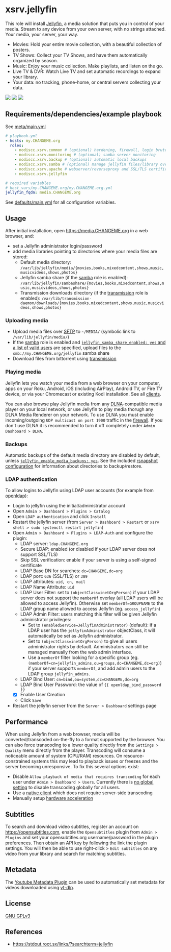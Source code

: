# xsrv.jellyfin

This role will install [Jellyfin](https://jellyfin.org/), a media solution that puts you in control of your media.
Stream to any device from your own server, with no strings attached. Your media, your server, your way.
 - Movies: Hold your entire movie collection, with a beautiful collection of posters.
 - TV Shows: Collect your TV Shows, and have them automatically organized by season.
 - Music: Enjoy your music collection. Make playlists, and listen on the go.
 - Live TV & DVR: Watch Live TV and set automatic recordings to expand your library.
 - Your data: no tracking, phone-home, or central servers collecting your data.

[![](https://jellyfin.org/images/screenshots/home_thumb.png)](https://jellyfin.org/images/screenshots/home_full.png)
[![](https://jellyfin.org/images/screenshots/movie_thumb.png)](https://jellyfin.org/images/screenshots/movie_full.png)
[![](https://jellyfin.org/images/screenshots/playback_thumb.png)](hthttps://jellyfin.org/images/screenshots/playback_full.png)


## Requirements/dependencies/example playbook

See [meta/main.yml](meta/main.yml)

```yaml
# playbook.yml
- hosts: my.CHANGEME.org
  roles:
    - nodiscc.xsrv.common # (optional) hardening, firewall, login bruteforce protection
    - nodiscc.xsrv.monitoring # (optional) samba server monitoring
    - nodiscc.xsrv.backup # (optional) automatic local backups
    - nodiscc.xsrv.samba # (optional) manage jellyfin files/library over samba file sharing
    - nodiscc.xsrv.apache # webserver/reverseproxy and SSL/TLS certificates
    - nodiscc.xsrv.jellyfin

# required variables
# host_vars/my.CHANGEME.org/my.CHANGEME.org.yml
jellyfin_fqdn: media.CHANGEME.org
```

See [defaults/main.yml](defaults/main.yml) for all configuration variables.


## Usage

After initial installation, open https://media.CHANGEME.org in a web browser, and:
- set a Jellyfin administrator login/password
- add media libraries pointing to directories where your media files are stored:
  - Default media directory: `/var/lib/jellyfin/media/{movies,books,mixedcontent,shows,music,musicvideos,shows,photos}`
  - Jellyfin samba share (if the [samba](../samba) role is enabled): `/var/lib/jellyfin/sambashare/{movies,books,mixedcontent,shows,music,musicvideos,shows,photos}`
  - Transmission downloads directory (if the [transmission](../transmission) role is enabled): `/var/lib/transmission-daemon/downloads/{movies,books,mixedcontent,shows,music,musicvideos,shows,photos}`


### Uploading media

- Upload media files over [SFTP](../common#usage) to `~/MEDIA/` (symbolic link to `/var/lib/jellyfin/media/`)
- If the [samba](../samba) role is enabled and [`jellyfin_samba_share_enabled: yes` and a list of valid users](defaults/main.yml) are specified, upload files to the `smb://my.CHANGEME.org/jellyfin` samba share
- Download files from bittorrent using [transmission](../transmission)


### Playing media

Jellyfin lets you watch your media from a web browser on your computer, apps on your Roku, Android, iOS (including AirPlay), Android TV, or Fire TV device, or via your Chromecast or existing Kodi installation. See all [clients](https://jellyfin.org/clients/).

You can also browse play Jellyfin media from any [DLNA](https://en.wikipedia.org/wiki/Digital_Living_Network_Alliance#Specification)-compatible media player on your local network, or use Jellyfin to play media thorugh any DLNA Media Renderer on your network. To use DLNA you must enable incoming/outgoing `UDP multicast on port 1900` traffic in the [firewall](../common). If you don't use DLNA it is recommended to turn it off completely under `Admin Dashboard > DLNA`.


### Backups

Automatic backups of the default media directory are disabled by default, unless [`jellyfin_enable_media_backups: yes`](defaults/main.yml). See the included [rsnapshot configuration](templates/etc/rsnapshot.d_jellyfin.conf.j2) for information about directories to backup/restore.


### LDAP authentication

To allow logins to Jellyfin using LDAP user accounts (for example from [openldap](../openldap)):
- Login to jellyfin using the initial/administrator account
- Open `Admin > Dashboard > Plugins > Catalog`
- Open `LDAP authentication` and click `Install`
- Restart the jellyfin server (from `Server > Dashboard > Restart` or `xsrv shell > sudo systemctl restart jellyfin`)
- Open `Admin > Dashboard > Plugins > LDAP-Auth` and configure the plugin:
  - LDAP server: `ldap.CHANGEME.org`
  - Secure LDAP: enabled (or disabled if your LDAP server does not support SSL/TLS)
  - Skip SSL verification: enable if your server is using a self-signed certificate
  - LDAP Base DN for searches: `dc=CHANGEME,dc=org`
  - LDAP port: `636` (SSL/TLS) or `389`
  - LDAP attributes: `uid, cn, mail`
  - LDAP Name Attribute: `uid`
  - LDAP User Filter: set to `(objectClass=inetOrgPerson)` if your LDAP server does not support the `memberOf` overlay (all LDAP users will be allowed to access Jellyfin). Otherwise set `memberOf=GROUPNAME` to the LDAP group name allowed to access Jellyfin (eg. `access_jellyfin`)
  - LDAP Admin Filter: users matching this filter will be given Jellyfin administrator privileges:
    - Set to `(enabledService=JellyfinAdministrator)` (default): if a LDAP user has the `jellyfinAdministrator` objectClass, it will automatically be set as Jellyfin administrator.
    - Set to `(objectClass=inetOrgPerson)` to give all users administrator rights by default. Administrators can still be managed manually from the web admin interface.
    - Use a `memberOf` filter looking for a specific group (eg. `(memberOf=cn=jellyfin_admins,ou=groups,dc=CHANGEME,dc=org)`) if your server supports `memberOf`, and add admin users to the LDAP group `jellyfin_admins`.
  - LDAP Bind User: `cn=bind,ou=system,dc=CHANGEME,dc=org`
  - LDAP Bind User Password: the value of `{{ openldap_bind_password }}`
  - [x] Enable User Creation
  - Click `Save`
- Restart the jellyfin server from the `Server > Dashboard` settings page


## Performance

When using Jellyfin from a web browser, media will be converted/transcoded on-the-fly to a format supported by the browser. You can also force transcoding to a lower quality directly from the `Settings > Quality` menu directly from the player. Transcoding will consume a noticeable amount of system (CPU/RAM) resources. On resource-constrained systems this may lead to playback issues or freezes and the server becoming unresponsive. To fix this several options exist:
- Disable `Allow playback of media that requires transcoding` for each user under `Admin > Dashboard > Users`. Currently there is [no global setting](https://github.com/jellyfin/jellyfin/issues/645) to disable transcoding globally for all users.
- Use a [native client](https://jellyfin.org/clients/) which does not require server-side transcoding
- Manually setup [hardware acceleration](https://jellyfin.org/docs/general/administration/hardware-acceleration.html)


## Subtitles

To search and download video subtitles, register an account on https://opensubtitles.com, enable the `Opensubtitles` plugin from `Admin > Plugins` and set your opensubtitles.org username/password in the plugin preferences. Then obtain an API key by following the link the plugin settings. You will then be able to use right-click > `Edit subtitles` on any video from your library and search for matching subtitles.


## Metadata

The [Youtube Metadata Plugin](https://github.com/ankenyr/jellyfin-youtube-metadata-plugin) can be used to automatically set metadata for videos downloaded using [yt-dlp](https://github.com/yt-dlp/yt-dlp).

## License

[GNU GPLv3](../../LICENSE)


## References

- https://stdout.root.sx/links/?searchterm=jellyfin
